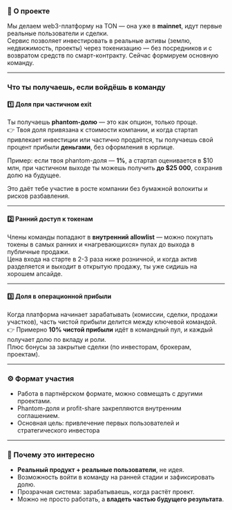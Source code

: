 ### 💬 О проекте

Мы делаем web3-платформу на TON — она уже в **mainnet**, идут первые реальные пользователи и сделки.  
Сервис позволяет инвестировать в реальные активы (землю, недвижимость, проекты) через токенизацию — без посредников и с возвратом средств по смарт-контракту. Сейчас формируем основную команду.

---

### Что ты получаешь, если войдёшь в команду

#### 1️⃣ Доля при частичном exit

Ты получаешь **phantom-долю** — это как опцион, только проще.  
👉 Твоя доля привязана к стоимости компании, и когда стартап привлекает инвестиции или частично продаётся, ты получаешь свой процент прибыли **деньгами**, без оформления в юрлице.

Пример: если твоя phantom-доля — **1%**, а стартап оценивается в $10 млн, при частичном выходе ты можешь получить **до $25 000**, сохранив долю на будущее.

Это даёт тебе участие в росте компании без бумажной волокиты и рисков разбавления.

---

#### 2️⃣ Ранний доступ к токенам

Члены команды попадают в **внутренний allowlist** — можно покупать токены в самых ранних и «нагревающихся» пулах до выхода в публичные продажи.  
Цена входа на старте в 2-3 раза ниже розничной, и когда актив разделяется и выходит в открытую продажу, ты уже сидишь на хорошем апсайде.

---

#### 3️⃣ Доля в операционной прибыли

Когда платформа начинает зарабатывать (комиссии, сделки, продажи участков), часть чистой прибыли делится между ключевой командой.  
👉 Примерно **10% чистой прибыли** идёт в командный пул, и каждый получает долю по вкладу и роли.  
Плюс бонусы за закрытые сделки (по инвесторам, брокерам, проектам).

---

### ⚙️ Формат участия

- Работа в партнёрском формате, можно совмещать с другими проектами.
- Phantom-доля и profit-share закрепляются внутренним соглашением.
- Основная цель: привлечение первых пользователей и стратегического инвестора
---

### 🚀 Почему это интересно

- **Реальный продукт + реальные пользователи**, не идея.
- Возможность войти в команду на ранней стадии и зафиксировать долю. 
- Прозрачная система: зарабатываешь, когда растёт проект.
- Можно не просто работать, а **владеть частью будущего результата**.
